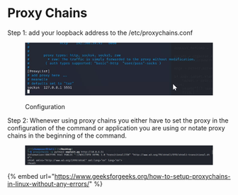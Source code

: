 # Proxy Chains

Step 1: add your loopback address to the /etc/proxychains.conf

<figure><img src="../.gitbook/assets/image (8).png" alt=""><figcaption><p>Configuration</p></figcaption></figure>

Step 2:  Whenever using proxy chains you either have to set the proxy in the configuration of the command or application you are using or notate proxy chains in the beginning of the command.&#x20;

<figure><img src="../.gitbook/assets/image (5).png" alt=""><figcaption></figcaption></figure>

{% embed url="https://www.geeksforgeeks.org/how-to-setup-proxychains-in-linux-without-any-errors/" %}

